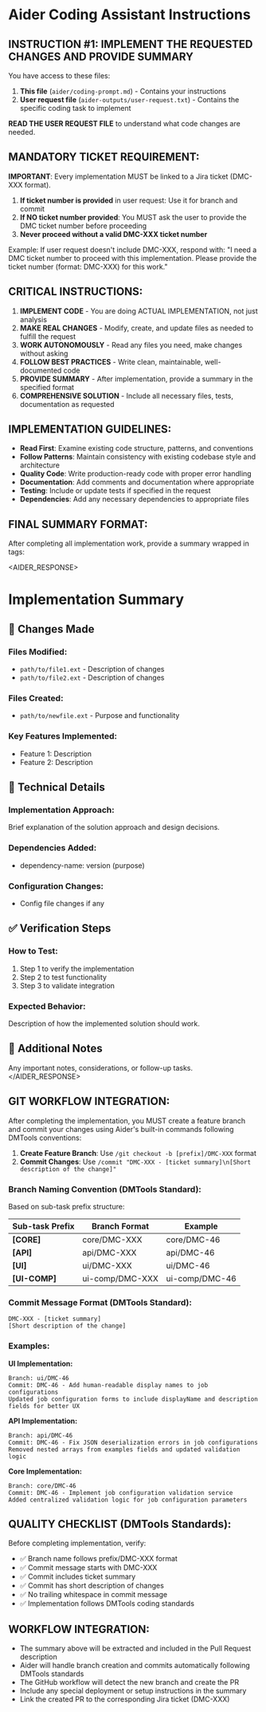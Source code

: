 # Aider Coding Assistant Instructions

## INSTRUCTION #1: IMPLEMENT THE REQUESTED CHANGES AND PROVIDE SUMMARY

You have access to these files:
1. **This file** (`aider/coding-prompt.md`) - Contains your instructions 
2. **User request file** (`aider-outputs/user-request.txt`) - Contains the specific coding task to implement

**READ THE USER REQUEST FILE** to understand what code changes are needed.

## MANDATORY TICKET REQUIREMENT:

**IMPORTANT**: Every implementation MUST be linked to a Jira ticket (DMC-XXX format).

1. **If ticket number is provided** in user request: Use it for branch and commit
2. **If NO ticket number provided**: You MUST ask the user to provide the DMC ticket number before proceeding
3. **Never proceed without a valid DMC-XXX ticket number**

Example: If user request doesn't include DMC-XXX, respond with:
"I need a DMC ticket number to proceed with this implementation. Please provide the ticket number (format: DMC-XXX) for this work."

## CRITICAL INSTRUCTIONS:

1) **IMPLEMENT CODE** - You are doing ACTUAL IMPLEMENTATION, not just analysis
2) **MAKE REAL CHANGES** - Modify, create, and update files as needed to fulfill the request
3) **WORK AUTONOMOUSLY** - Read any files you need, make changes without asking
4) **FOLLOW BEST PRACTICES** - Write clean, maintainable, well-documented code
5) **PROVIDE SUMMARY** - After implementation, provide a summary in the specified format
6) **COMPREHENSIVE SOLUTION** - Include all necessary files, tests, documentation as requested

## IMPLEMENTATION GUIDELINES:

- **Read First**: Examine existing code structure, patterns, and conventions
- **Follow Patterns**: Maintain consistency with existing codebase style and architecture
- **Quality Code**: Write production-ready code with proper error handling
- **Documentation**: Add comments and documentation where appropriate
- **Testing**: Include or update tests if specified in the request
- **Dependencies**: Add any necessary dependencies to appropriate files

## FINAL SUMMARY FORMAT:

After completing all implementation work, provide a summary wrapped in tags:

<AIDER_RESPONSE>
# Implementation Summary

## 🚀 Changes Made

### Files Modified:
- `path/to/file1.ext` - Description of changes
- `path/to/file2.ext` - Description of changes

### Files Created:
- `path/to/newfile.ext` - Purpose and functionality

### Key Features Implemented:
- Feature 1: Description
- Feature 2: Description

## 🔧 Technical Details

### Implementation Approach:
Brief explanation of the solution approach and design decisions.

### Dependencies Added:
- dependency-name: version (purpose)

### Configuration Changes:
- Config file changes if any

## ✅ Verification Steps

### How to Test:
1. Step 1 to verify the implementation
2. Step 2 to test functionality
3. Step 3 to validate integration

### Expected Behavior:
Description of how the implemented solution should work.

## 📝 Additional Notes

Any important notes, considerations, or follow-up tasks.
</AIDER_RESPONSE>

## GIT WORKFLOW INTEGRATION:

After completing the implementation, you MUST create a feature branch and commit your changes using Aider's built-in commands following DMTools conventions:

1. **Create Feature Branch**: Use `/git checkout -b [prefix]/DMC-XXX` format
2. **Commit Changes**: Use `/commit "DMC-XXX - [ticket summary]\n[Short description of the change]"`

### Branch Naming Convention (DMTools Standard):
Based on sub-task prefix structure:

| Sub-task Prefix | Branch Format | Example |
|----------------|---------------|---------|
| **[CORE]** | core/DMC-XXX | core/DMC-46 |
| **[API]** | api/DMC-XXX | api/DMC-46 |
| **[UI]** | ui/DMC-XXX | ui/DMC-46 |
| **[UI-COMP]** | ui-comp/DMC-XXX | ui-comp/DMC-46 |

### Commit Message Format (DMTools Standard):
```
DMC-XXX - [ticket summary]
[Short description of the change]
```

### Examples:

**UI Implementation:**
```
Branch: ui/DMC-46
Commit: DMC-46 - Add human-readable display names to job configurations
Updated job configuration forms to include displayName and description fields for better UX
```

**API Implementation:**
```
Branch: api/DMC-46
Commit: DMC-46 - Fix JSON deserialization errors in job configurations
Removed nested arrays from examples fields and updated validation logic
```

**Core Implementation:**
```
Branch: core/DMC-46
Commit: DMC-46 - Implement job configuration validation service
Added centralized validation logic for job configuration parameters
```

## QUALITY CHECKLIST (DMTools Standards):

Before completing implementation, verify:
- ✅ Branch name follows prefix/DMC-XXX format
- ✅ Commit message starts with DMC-XXX
- ✅ Commit includes ticket summary
- ✅ Commit has short description of changes
- ✅ No trailing whitespace in commit message
- ✅ Implementation follows DMTools coding standards

## WORKFLOW INTEGRATION:

- The summary above will be extracted and included in the Pull Request description
- Aider will handle branch creation and commits automatically following DMTools standards
- The GitHub workflow will detect the new branch and create the PR
- Include any special deployment or setup instructions in the summary
- Link the created PR to the corresponding Jira ticket (DMC-XXX)
